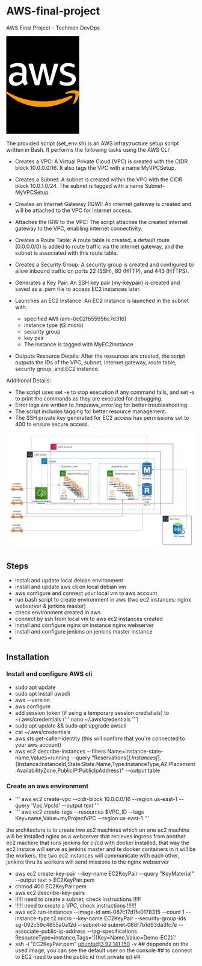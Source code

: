 # AWS-final-project
AWS Final Project - Technion DevOps

![AWS Logo](aws_logo.png)

The provided script (set_env.sh) is an AWS infrastructure setup script written in Bash. 
It performs the following tasks using the AWS CLI:

- Creates a VPC: A Virtual Private Cloud (VPC) is created with the CIDR block 10.0.0.0/16. It also tags the VPC with a name MyVPCSetup.
- Creates a Subnet: A subnet is created within the VPC with the CIDR block 10.0.1.0/24. The subnet is tagged with a name Subnet-MyVPCSetup.
- Creates an Internet Gateway (IGW): An internet gateway is created and will be attached to the VPC for internet access.
- Attaches the IGW to the VPC: The script attaches the created internet gateway to the VPC, enabling internet connectivity.
- Creates a Route Table: A route table is created, a default route (0.0.0.0/0) is added to route traffic via the internet gateway, and the subnet is associated with this route table.
- Creates a Security Group: A security group is created and configured to allow inbound traffic on ports 22 (SSH), 80 (HTTP), and 443 (HTTPS).
- Generates a Key Pair: An SSH key pair (my-keypair) is created and saved as a .pem file to access EC2 instances later.
- Launches an EC2 Instance: An EC2 instance is launched in the subnet with:
  - specified AMI (ami-0c02fb55956c7d316)
  - instance type (t2.micro)
  - security group
  - key pair
  - The instance is tagged with MyEC2Instance

- Outputs Resource Details: After the resources are created, the script outputs the IDs of the VPC, subnet, internet gateway, route table, security group, and EC2 instance.

Additional Details:

- The script uses set -e to stop execution if any command fails, and set -x to print the commands as they are executed for debugging.
- Error logs are written to /tmp/aws_error.log for better troubleshooting.
- The script includes tagging for better resource management.
- The SSH private key generated for EC2 access has permissions set to 400 to ensure secure access.

![AWS Arch](course_HA_example.png)

## Steps 

- install and update local debian environment
- install and update aws cli on local debian vm
- aws configure and connect your local vm to aws account
- run bash script to create environment in aws (two ec2 instances: nginx webserver & jenkins master)
- check environment created in aws
- connect by ssh from local vm to aws ec2 instances created
- install and configure nginx on instance nginx webserver
- install and configure jenkins on jenkins master instance
- 



## Installation 

### Install and configure AWS cli 

- sudo apt update
- sudo apt install awscli
- aws --version
- aws configure
- add session token (if using a temporary session crediatials) to ~/.aws/credentials (''' nano ~/.aws/credentials ''')
- sudo apt update && sudo apt upgrade awscli
- cat ~/.aws/credentials
- aws sts get-caller-identity (this will confirm that you're connected to your aws account)
- aws ec2 describe-instances --filters Name=instance-state-name,Values=running --query "Reservations[*].Instances[*].{Instance:InstanceId,State:State.Name,Type:InstanceType,AZ:Placement.AvailabilityZone,PublicIP:PublicIpAddress}" --output table


### Create an aws environment 

- ''' aws ec2 create-vpc --cidr-block 10.0.0.0/16 --region us-east-1 --query 'Vpc.VpcId' --output text '''
- ''' aws ec2 create-tags --resources $VPC_ID --tags Key=name,Value=myProjectVPC --region us-east-1 '''


the architecture is to create two ec2 machines which on one ec2 machine will be installed nginx as a webserver that recieves ingress from another ec2 machine that runs jenkins for ci/cd with docker installed, 
that way the ec2 instace will serve as jenkins master and te docker containers in it will be the workers. 
the two ec2 instances will communicate with each other, jenkins thru its workers will send missions to the nginx webserver 

- aws ec2 create-key-pair --key-name EC2KeyPair --query "KeyMaterial" --output text > EC2KeyPair.pem
- chmod 400 EC2KeyPair.pem
- aws ec2 describe-key-pairs
- !!!!! need to create a subnet, check instructions !!!!!
- !!!!! need to create a VPC, check instructions !!!!!!
- aws ec2 run-instances --image-id ami-087c17d1fe0178315 --count 1 --instance-type t2.micro --key-name EC2KeyPair  --security-group-ids sg-092c59c4855a0a12d --subnet-id subnet-068f7b1d93da3fc7e --associate-public-ip-address --tag-specifications ResourceType=instance,Tags='[{Key=Name,Value=Demo-EC2}]'
-  ssh -i "EC2KeyPair.pem" ubuntu@3.92.141.150 -v ## deppends on the used image, you can see the default user on the console ## to connect to EC2 need to use the public id (not private ip) ##
